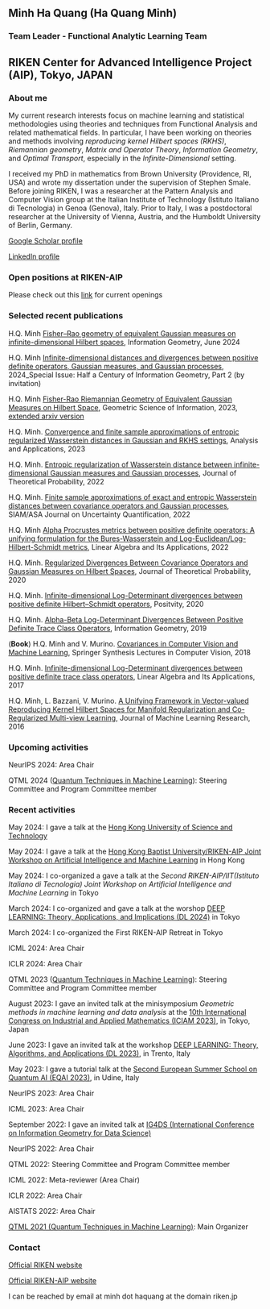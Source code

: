 ## Minh Ha Quang (Ha Quang Minh)

### Team Leader - Functional Analytic Learning Team

## RIKEN Center for Advanced Intelligence Project (AIP), Tokyo, JAPAN

### About me

My current research interests focus on machine learning and statistical methodologies using theories and techniques from Functional Analysis and related mathematical fields. In particular, I have been working on theories and methods involving _reproducing kernel Hilbert spaces (RKHS)_, _Riemannian geometry_, _Matrix and Operator Theory_, _Information Geometry_, and _Optimal Transport_, especially in the _Infinite-Dimensional_ setting.

I received my PhD in mathematics from Brown University (Providence, RI, USA) and wrote my dissertation under the supervision of Stephen Smale. Before joining RIKEN, I was a researcher at the Pattern Analysis and Computer Vision group at the Italian Institute of Technology (Istituto Italiano di Tecnologia) in Genoa (Genova), Italy. Prior to Italy, I was a postdoctoral researcher at the University of Vienna, Austria, and the Humboldt University of Berlin, Germany.

[Google Scholar profile](https://scholar.google.com/citations?user=JxhhXEsAAAAJ&hl=en)

[LinkedIn profile](https://www.linkedin.com/in/minh-ha-quang-9b29506/)

### Open positions at RIKEN-AIP

Please check out this [link](https://aip.riken.jp/careers/) for current openings

### Selected recent publications

H.Q. Minh [Fisher–Rao geometry of equivalent Gaussian measures on infinite-dimensional Hilbert spaces](https://link.springer.com/article/10.1007/s41884-024-00137-0), Information Geometry, June 2024

H.Q. Minh [Infinite-dimensional distances and divergences between positive definite operators, Gaussian measures, and Gaussian processes](https://link.springer.com/article/10.1007/s41884-024-00134-3), 2024_Special Issue: Half a Century of Information Geometry, Part 2 (by invitation)

H.Q. Minh [Fisher-Rao Riemannian Geometry of Equivalent Gaussian Measures on Hilbert Space](https://link.springer.com/chapter/10.1007/978-3-031-38271-0_41), Geometric Science of Information, 2023, [extended arxiv version](https://arxiv.org/abs/2310.10182)

H.Q. Minh. [Convergence and finite sample approximations of entropic regularized Wasserstein distances in Gaussian and RKHS settings](https://www.worldscientific.com/doi/10.1142/S0219530522500142), Analysis and Applications, 2023

H.Q. Minh. [Entropic regularization of Wasserstein distance between infinite-dimensional Gaussian measures and Gaussian processes](https://link.springer.com/article/10.1007/s10959-022-01165-1), Journal of Theoretical Probability, 2022

H.Q. Minh. [Finite sample approximations of exact and entropic Wasserstein distances between covariance operators and Gaussian processes](https://epubs.siam.org/doi/abs/10.1137/21M1410488), SIAM/ASA Journal on Uncertainty Quantification, 2022

H.Q. Minh [Alpha Procrustes metrics between positive definite operators: A unifying formulation for the Bures-Wasserstein and Log-Euclidean/Log-Hilbert-Schmidt metrics](https://www.sciencedirect.com/science/article/pii/S0024379521004110), Linear Algebra and Its Applications, 2022

H.Q. Minh. [Regularized Divergences Between Covariance Operators and Gaussian Measures on Hilbert Spaces](https://link.springer.com/article/10.1007/s10959-020-01003-2), Journal of Theoretical Probability, 2020

H.Q. Minh. [Infinite-dimensional Log-Determinant divergences between positive definite Hilbert–Schmidt operators](https://link.springer.com/article/10.1007/s11117-019-00701-4), Positvity, 2020

H.Q. Minh. [Alpha-Beta Log-Determinant Divergences Between Positive Definite Trace Class Operators](https://link.springer.com/article/10.1007/s41884-019-00019-w), Information Geometry, 2019

(**Book**) H.Q. Minh and V. Murino. [Covariances in Computer Vision and Machine Learning](https://link.springer.com/book/10.1007/978-3-031-01820-6), Springer Synthesis Lectures in Computer Vision, 2018

<!--
<p align="center">
<img src ="https://user-images.githubusercontent.com/109050754/194521639-94d63bf5-2f80-45b6-991f-babe73f8eee3.jpg" width = "150" height = "150"> 
</p>
-->

H.Q. Minh. [Infinite-dimensional Log-Determinant divergences between positive definite trace class operators](https://www.sciencedirect.com/science/article/pii/S0024379516304177), Linear Algebra and Its Applications, 2017

H.Q. Minh, L. Bazzani, V. Murino. [A Unifying Framework in Vector-valued Reproducing Kernel Hilbert Spaces for Manifold Regularization and Co-Regularized Multi-view Learning](https://www.jmlr.org/papers/v17/14-036.html), Journal of Machine Learning Research, 2016

### Upcoming activities

NeurIPS 2024: Area Chair

QTML 2024 ([Quantum Techniques in Machine Learning](https://qtml2024.org/)): Steering Committee and Program Committee member

### Recent activities

May 2024: I gave a talk at the [Hong Kong University of Science and Technology](https://hkust.edu.hk/)

May 2024: I gave a talk at the [Hong Kong Baptist University/RIKEN-AIP Joint Workshop on Artificial Intelligence and Machine Learning](https://www.comp.hkbu.edu.hk/aiml2024/) in Hong Kong

May 2024: I co-organized a gave a talk at the _Second RIKEN-AIP/IIT(Istituto Italiano di Tecnologia) Joint Workshop on Artificial Intelligence and Machine Learning_ in Tokyo

March 2024: I co-organized and gave a talk at the worshop [DEEP LEARNING: Theory, Applications, and Implications (DL 2024)](https://sites.google.com/view/dl2024/) in Tokyo 

March 2024: I co-organized the First RIKEN-AIP Retreat in Tokyo

ICML 2024: Area Chair

ICLR 2024: Area Chair

QTML 2023 ([Quantum Techniques in Machine Learning](https://qtml-2023.web.cern.ch/)): Steering Committee and Program Committee member

August 2023: I gave an invited talk at the minisymposium _Geometric methods in machine learning and data analysis_ at the [10th International Congress on Industrial and Applied Mathematics (ICIAM 2023)](https://iciam2023.org/), in Tokyo, Japan

June 2023: I gave an invited talk at the workshop [DEEP LEARNING: Theory, Algorithms, and Applications (DL 2023)](https://dl2023.fbk.eu/), in Trento, Italy

May 2023: I gave a tutorial talk at the [Second European Summer School on Quantum AI (EQAI 2023)](http://eqai.eu/), in Udine, Italy

NeurIPS 2023: Area Chair

ICML 2023: Area Chair

September 2022: I gave an invited talk at [IG4DS (International Conference on Information Geometry for Data Science)](https://www.dsf.tuhh.de/index.php/ig4ds/)

NeurIPS 2022: Area Chair

QTML 2022: Steering Committee and Program Committee member

ICML 2022: Meta-reviewer (Area Chair)

ICLR 2022: Area Chair

AISTATS 2022: Area Chair

[QTML 2021 (Quantum Techniques in Machine Learning)](https://www.quantummachinelearning.org/qtml2021.html): Main Organizer

### Contact

[Official RIKEN website](https://www.riken.jp/en/research/labs/aip/generic_tech/funct_anl_learn/)

[Official RIKEN-AIP website](https://aip.riken.jp/labs/generic_tech/funct_anl_learn/)

I can be reached by email at minh dot haquang at the domain riken.jp


<!--
You can use the [editor on GitHub](https://github.com/Minh-Ha-Quang/minh.github.io/edit/gh-pages/index.md) to maintain and preview the content for your website in Markdown files.

Whenever you commit to this repository, GitHub Pages will run [Jekyll](https://jekyllrb.com/) to rebuild the pages in your site, from the content in your Markdown files.

### Markdown

Markdown is a lightweight and easy-to-use syntax for styling your writing. It includes conventions for

```markdown
Syntax highlighted code block

# Header 1
## Header 2
### Header 3

- Bulleted
- List

1. Numbered
2. List

**Bold** and _Italic_ and `Code` text

[Link](url) and ![Image](src)
```

For more details see [Basic writing and formatting syntax](https://docs.github.com/en/github/writing-on-github/getting-started-with-writing-and-formatting-on-github/basic-writing-and-formatting-syntax).

### Jekyll Themes

Your Pages site will use the layout and styles from the Jekyll theme you have selected in your [repository settings](https://github.com/Minh-Ha-Quang/minh.github.io/settings/pages). The name of this theme is saved in the Jekyll `_config.yml` configuration file.

### Support or Contact

Having trouble with Pages? Check out our [documentation](https://docs.github.com/categories/github-pages-basics/) or [contact support](https://support.github.com/contact) and we’ll help you sort it out.

-->
